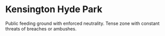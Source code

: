 # Kensington Hyde Park

Public feeding ground with enforced neutrality. Tense zone with constant threats of breaches or ambushes.
